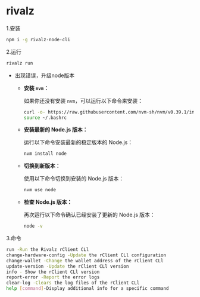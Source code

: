 # rivalz

1.安装

```bash
npm i -g rivalz-node-cli
```

2.运行

```bash
rivalz run
```

- 出现错误，升级node版本
    - **安装 `nvm`：**
        
        如果你还没有安装 `nvm`，可以运行以下命令来安装：
        
        ```bash
        curl -o- https://raw.githubusercontent.com/nvm-sh/nvm/v0.39.1/install.sh | bash
        source ~/.bashrc
        ```
        
    - **安装最新的 Node.js 版本：**
        
        运行以下命令安装最新的稳定版本的 Node.js：
        
        ```bash
        nvm install node
        ```
        
    - **切换到新版本：**
        
        使用以下命令切换到安装的 Node.js 版本：
        
        ```bash
        nvm use node
        ```
        
    - **检查 Node.js 版本：**
        
        再次运行以下命令确认已经安装了更新的 Node.js 版本：
        
        ```bash
        node -v
        ```
        

3.命令

```bash
run -Run the Rivalz rClient CLl
change-hardware-config -Update the rClient CLl configuration
change-wallet -Change the wallet address of the rClient CLl
update-version -Update the rClient CLl version
info - Show the rClient CLl version
report-error -Report the error logs
clear-log -Clears the log files of the rClient CLl
help [command]-Display additional info for a specific command
```

